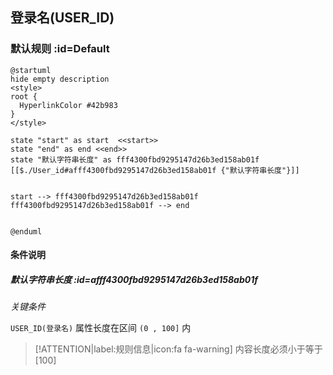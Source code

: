 ## 登录名(USER_ID) <!-- {docsify-ignore-all} -->

   

### 默认规则 :id=Default

```plantuml
@startuml
hide empty description
<style>
root {
  HyperlinkColor #42b983
}
</style>

state "start" as start  <<start>>
state "end" as end <<end>>
state "默认字符串长度" as fff4300fbd9295147d26b3ed158ab01f [[$./User_id#afff4300fbd9295147d26b3ed158ab01f {"默认字符串长度"}]]


start --> fff4300fbd9295147d26b3ed158ab01f 
fff4300fbd9295147d26b3ed158ab01f --> end 


@enduml
```

#### 条件说明

##### 默认字符串长度 :id=afff4300fbd9295147d26b3ed158ab01f


*关键条件*


`USER_ID(登录名)` 属性长度在区间 `(0 , 100]` 内

> [!ATTENTION|label:规则信息|icon:fa fa-warning]
> 内容长度必须小于等于[100]








